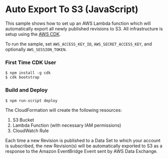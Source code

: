 # Auto Export To S3 (JavaScript)

This sample shows how to set up an AWS Lambda function which will automatically export all newly published revisions to S3. All infrastructure is setup using the [AWS CDK](https://docs.aws.amazon.com/cdk/latest/guide/home.html).

To run the sample, set `AWS_ACCESS_KEY_ID`, `AWS_SECRET_ACCESS_KEY`, and optionally `AWS_SESSION_TOKEN`.


### First Time CDK User

```
$ npm install -g cdk
$ cdk bootstrap
```

### Build and Deploy
```
$ npm run-script deploy
```

The CloudFormation will create the following resources:

1. S3 Bucket
1. Lambda Function (with necessary IAM permissions)
1. CloudWatch Rule

Each time a new Revision is published to a Data Set to which your account is subscribed, the new Revision(s) will be automatically exported to S3 as a response to the Amazon EventBridge Event sent by AWS Data Exchange.